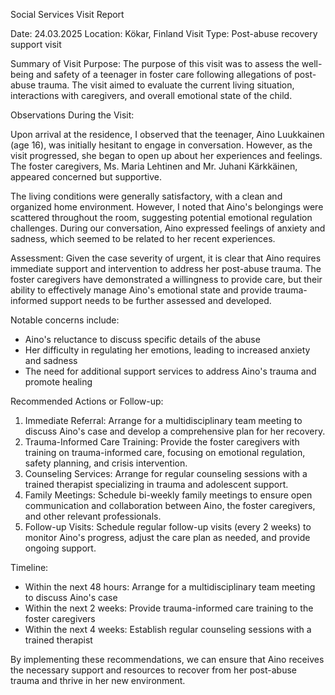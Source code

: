 Social Services Visit Report

Date: 24.03.2025
Location: Kökar, Finland
Visit Type: Post-abuse recovery support visit

Summary of Visit Purpose:
The purpose of this visit was to assess the well-being and safety of a teenager in foster care following allegations of post-abuse trauma. The visit aimed to evaluate the current living situation, interactions with caregivers, and overall emotional state of the child.

Observations During the Visit:

Upon arrival at the residence, I observed that the teenager, Aino Luukkainen (age 16), was initially hesitant to engage in conversation. However, as the visit progressed, she began to open up about her experiences and feelings. The foster caregivers, Ms. Maria Lehtinen and Mr. Juhani Kärkkäinen, appeared concerned but supportive.

The living conditions were generally satisfactory, with a clean and organized home environment. However, I noted that Aino's belongings were scattered throughout the room, suggesting potential emotional regulation challenges. During our conversation, Aino expressed feelings of anxiety and sadness, which seemed to be related to her recent experiences.

Assessment:
Given the case severity of urgent, it is clear that Aino requires immediate support and intervention to address her post-abuse trauma. The foster caregivers have demonstrated a willingness to provide care, but their ability to effectively manage Aino's emotional state and provide trauma-informed support needs to be further assessed and developed.

Notable concerns include:

* Aino's reluctance to discuss specific details of the abuse
* Her difficulty in regulating her emotions, leading to increased anxiety and sadness
* The need for additional support services to address Aino's trauma and promote healing

Recommended Actions or Follow-up:

1. Immediate Referral: Arrange for a multidisciplinary team meeting to discuss Aino's case and develop a comprehensive plan for her recovery.
2. Trauma-Informed Care Training: Provide the foster caregivers with training on trauma-informed care, focusing on emotional regulation, safety planning, and crisis intervention.
3. Counseling Services: Arrange for regular counseling sessions with a trained therapist specializing in trauma and adolescent support.
4. Family Meetings: Schedule bi-weekly family meetings to ensure open communication and collaboration between Aino, the foster caregivers, and other relevant professionals.
5. Follow-up Visits: Schedule regular follow-up visits (every 2 weeks) to monitor Aino's progress, adjust the care plan as needed, and provide ongoing support.

Timeline:

* Within the next 48 hours: Arrange for a multidisciplinary team meeting to discuss Aino's case
* Within the next 2 weeks: Provide trauma-informed care training to the foster caregivers
* Within the next 4 weeks: Establish regular counseling sessions with a trained therapist

By implementing these recommendations, we can ensure that Aino receives the necessary support and resources to recover from her post-abuse trauma and thrive in her new environment.